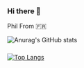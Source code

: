 ### Hi there 👋
Phil From :fr:
<!--
**PhilippeH11/PhilippeH11** is a ✨ _special_ ✨ repository because its `README.md` (this file) appears on your GitHub profile.

Here are some ideas to get you started:

- 🔭 I’m currently working on ...
- 🌱 I’m currently learning ...
- 👯 I’m looking to collaborate on ...
- 🤔 I’m looking for help with ...
- 💬 Ask me about ...
- 📫 How to reach me: ...
- 😄 Pronouns: ...
- ⚡ Fun fact: ...
-->
![Anurag's GitHub stats](https://github-readme-stats.vercel.app/api?username=PhilippeH11&show_icons=true&theme=radical)

###
[![Top Langs](https://github-readme-stats.vercel.app/api/top-langs/?username=PhilippeH11&layout=compact)](https://github.com/anuraghazra/github-readme-stats)




